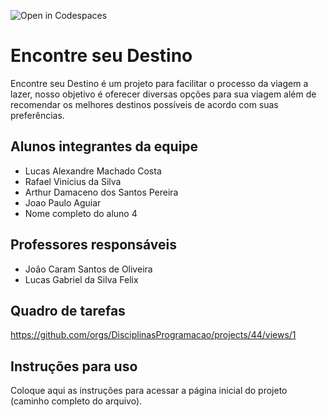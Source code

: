 ![Open in Codespaces](https://classroom.github.com/assets/open-in-codespaces-abfff4d4e15f9e1bd8274d9a39a0befe03a0632bb0f153d0ec72ff541cedbe34.svg)
# Encontre seu Destino

 Encontre seu Destino é um projeto para facilitar o processo da viagem a lazer, nosso objetivo é oferecer diversas opções para sua viagem além de
recomendar os melhores destinos possíveis de acordo com suas preferências.

## Alunos integrantes da equipe

  * Lucas Alexandre Machado Costa
* Rafael Vinícius da Silva
* Arthur Damaceno dos Santos Pereira
* Joao Paulo Aguiar
* Nome completo do aluno 4

## Professores responsáveis

* João Caram Santos de Oliveira
* Lucas Gabriel da Silva Felix

## Quadro de tarefas
<https://github.com/orgs/DisciplinasProgramacao/projects/44/views/1>

## Instruções para uso
Coloque aqui as instruções para acessar a página inicial do projeto (caminho completo do arquivo).
